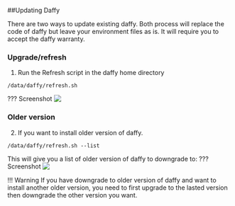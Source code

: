 <script>
  document.title = "Upgrade Daffy";
</script>
##Updating Daffy

There are two ways to update existing daffy. Both process will replace the code of daffy but leave your environment files as is.  It will require you to accept the daffy warranty.
### Upgrade/refresh
1) Run the Refresh script in the daffy home directory

```console
/data/daffy/refresh.sh

```

??? Screenshot
      <img src='../../images/tips/daffyUpgrade1.jpg'   align="top"  style = "float">

### Older version
2) If you want to install older version of daffy.

```console
/data/daffy/refresh.sh --list

```
This will give you a list of older version of daffy to downgrade to:
??? Screenshot
      <img src='../../images/tips/daffyUpgrade2.jpg'   align="top"  style = "float">


!!! Warning
    If you have downgrade to older version of daffy and want to install another older version, you need to first upgrade to the lasted version then downgrade the other version you want.
